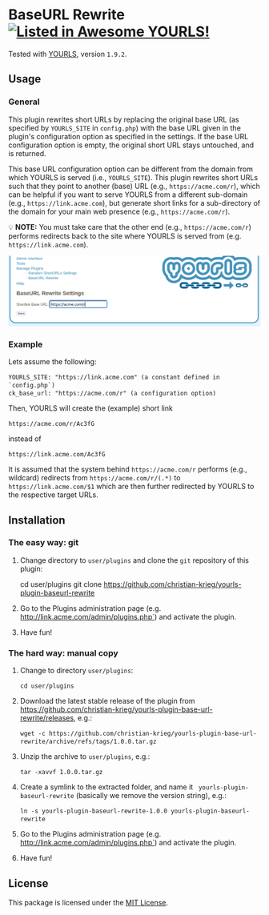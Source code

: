 # BaseURL Rewrite [![Listed in Awesome YOURLS!](https://img.shields.io/badge/Awesome-YOURLS-C5A3BE)](https://github.com/YOURLS/awesome-yourls/)

<!-- Once you have committed code, get your plugin listed in Awesome YOURLS ! See https://github.com/YOURLS/awesome-yourls -->

Tested with [YOURLS](https://yourls.org), version `1.9.2`.

## Usage

### General

This plugin rewrites short URLs by replacing the original base URL (as specified
by ``YOURLS_SITE`` in `config.php`) with the base URL given in the plugin's
configuration option as specified in the settings. If the base URL configuration
option is empty, the original short URL stays untouched, and is returned.

This base URL configuration option can be different from the domain from which
YOURLS is served (i.e., ``YOURLS_SITE``).  This plugin rewrites short URLs such
that they point to another (base) URL (e.g., ``https://acme.com/r``), which
can be helpful if you want to serve YOURLS from a different sub-domain (e.g.,
``https://link.acme.com``), but generate short links for a sub-directory of the
domain for your main web presence (e.g., ``https://acme.com/r``).

:bulb: **NOTE:** You must take care that the other end (e.g.,
``https://acme.com/r``) performs redirects back to the site where YOURLS is
served from (e.g. ``https://link.acme.com``).

![The admin interface of the plugin](config.png)

### Example

Lets assume the following:

    YOURLS_SITE: "https://link.acme.com" (a constant defined in `config.php`)
    ck_base_url: "https://acme.com/r" (a configuration option)

Then, YOURLS will create the (example) short link

    https://acme.com/r/Ac3fG

instead of

    https://link.acme.com/Ac3fG

It is assumed that the system behind ``https://acme.com/r`` performs (e.g.,
wildcard) redirects from ``https://acme.com/r/(.*)`` to
``https://link.acme.com/$1`` which are then further redirected by YOURLS to the
respective target URLs.


## Installation

### The easy way: git

1. Change directory to `user/plugins` and clone the `git` repository of this plugin:

      cd user/plugins
      git clone https://github.com/christian-krieg/yourls-plugin-baseurl-rewrite

1. Go to the Plugins administration page (e.g.
   http://link.acme.com/admin/plugins.php`) and activate the plugin.

1. Have fun!


### The hard way: manual copy

1. Change to directory ``user/plugins``:

       cd user/plugins

1. Download the latest stable release of the plugin from
   https://github.com/christian-krieg/yourls-plugin-base-url-rewrite/releases,
   e.g.:

       wget -c https://github.com/christian-krieg/yourls-plugin-base-url-rewrite/archive/refs/tags/1.0.0.tar.gz

1. Unzip the archive to ``user/plugins``, e.g.:

       tar -xavvf 1.0.0.tar.gz

1. Create a symlink to the extracted folder, and name it
`` yourls-plugin-baseurl-rewrite`` (basically we remove the version string),
   e.g.:

       ln -s yourls-plugin-baseurl-rewrite-1.0.0 yourls-plugin-baseurl-rewrite

1. Go to the Plugins administration page (e.g.
   http://link.acme.com/admin/plugins.php`) and activate the plugin.

1. Have fun!

## License

This package is licensed under the [MIT License](LICENSE).

